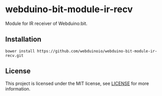 # webduino-bit-module-ir-recv

Module for IR receiver of Webduino:bit.

## Installation

```shell
bower install https://github.com/webduinoio/webduino-bit-module-ir-recv.git
```

## License

This project is licensed under the MIT license, see [LICENSE](LICENSE) for more information.
